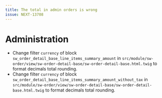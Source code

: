 ```yaml
---
title: The total in admin orders is wrong
issue: NEXT-13708
---
```

# Administration
* Change filter `currency` of block `sw_order_detail_base_line_items_summary_amount` in `src/module/sw-order/view/sw-order-detail-base/sw-order-detail-base.html.twig` to format decimals total rounding.
* Change filter `currency` of block `sw_order_detail_base_line_items_summary_amount_without_tax` in `src/module/sw-order/view/sw-order-detail-base/sw-order-detail-base.html.twig` to format decimals total rounding.

